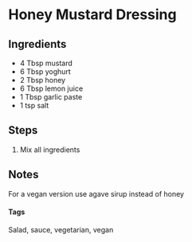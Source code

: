 # Honey Mustard Dressing

## Ingredients

* 4 Tbsp mustard
* 6 Tbsp yoghurt
* 2 Tbsp honey 
* 6 Tbsp lemon juice
* 1 Tbsp garlic paste 
* 1 tsp salt

## Steps

1. Mix all ingredients

## Notes

For a vegan version use agave sirup instead of honey

#### Tags
Salad, sauce, vegetarian, vegan

